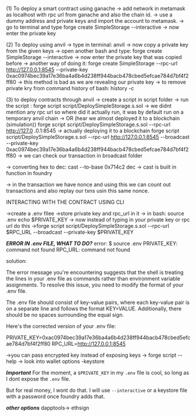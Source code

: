 (1) To deploy a smart contract using ganache
-> add network in metamask as localhost with rpc url from ganache and also the chain id.
-> use a dummy address and private keys and import the account to metamask.
-> go to terminal and type
    forge create SimpleStorage --interactive
-> now enter the private key  

(2) To deploy using anvil
-> type in terminal:
    anvil
-> now copy a private key from the given keys
-> open another bash and type:
    forge create SimpleStorage --interactive
-> now enter the private key that was copied before
-> another way of doing it:
    forge create SimpleStorage --rpc-url http://127.0.0.1:8545 --private-key 0xac0974bec39a17e36ba4a6b4d238ff944bacb478cbed5efcae784d7bf4f2ff80 
    -> this method is bad as we are revealing our private key
    -> to remove private kry from command history of bash: 
        history -c   

(3) to deploy contracts through anvil
    -> create a script in script folder
    -> run the script :
        forge script script/DeploySimpleStorage.s.sol 
        -> we didnt mention any rpc url so where did it actually run, it was by default run on a temporary anvil chain
    -> OR (hear we almost deployed it to a blockchain (simulation))
        forge script script/DeploySimpleStorage.s.sol --rpc-url http://127.0
.0.1:8545
    -> actually deploying it to a blockchain
        forge script script/DeploySimpleStorage.s.sol --rpc-url http://127.0.0.1:8545 --broadcast --private-key 0xac0974bec39a17e36ba4a6b4d238ff944bacb478cbed5efcae784d7bf4f2ff80
-> we can check our transaction in broadcast folder


-> converting hex to dec:
    cast --to-base 0x714c2 dec
    -> cast is built in function in foundry

-> in the transaction we have nonce and using this we can count out transactions and also replay our txns usin this same nonce.


INTERACTING WITH THE CONTRACT USING CLI

->create a .env filee
->store private key and rpc_url in it
-> in bash:
    source .env
    echo $PRIVATE_KEY
    -> now instead of typing in your private key or rpc url do this
    ->forge script script/DeploySimpleStorage.s.sol --rpc-url $RPC_URL --broadcast --private-key $PRIVATE_KEY

***ERROR IN .env FILE, WHAT TO DO?***
error:
$ source .env
PRIVATE_KEY: command not found
RPC_URL: command not found

solution:

The error message you're encountering suggests that the shell is treating the lines in your .env file as commands rather than environment variable assignments. To resolve this issue, you need to modify the format of your .env file.

The .env file should consist of key-value pairs, where each key-value pair is on a separate line and follows the format KEY=VALUE. Additionally, there should be no spaces surrounding the equal sign.

Here's the corrected version of your .env file:

PRIVATE_KEY=0xac0974bec39a17e36ba4a6b4d238ff944bacb478cbed5efcae784d7bf4f2ff80
RPC_URL=http://127.0.0.1:8545

->you can pass encrypted key instead of exposing keys
    -> forge script --help
    -> look into wallet options -keystore


***Important***
For the moment, a `$PRIVATE_KEY` in my `.env` file is cool, so long as I dont expose the `.env` file.

But for real money, I wont do that. I will use `--interactive` or a keystore file with a password once foundry adds that.

***other options***
dapptools-> ethsign
